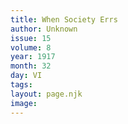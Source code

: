 ```yaml
---
title: When Society Errs
author: Unknown
issue: 15
volume: 8
year: 1917
month: 32
day: VI
tags:
layout: page.njk
image:
---
```





